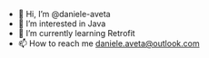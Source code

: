 - 👋 Hi, I’m @daniele-aveta
- 👀 I’m interested in Java
- 🌱 I’m currently learning Retrofit
- 📫 How to reach me daniele.aveta@outlook.com

<!---
daniele-aveta/daniele-aveta is a ✨ special ✨ repository because its `README.md` (this file) appears on your GitHub profile.
You can click the Preview link to take a look at your changes.
--->
